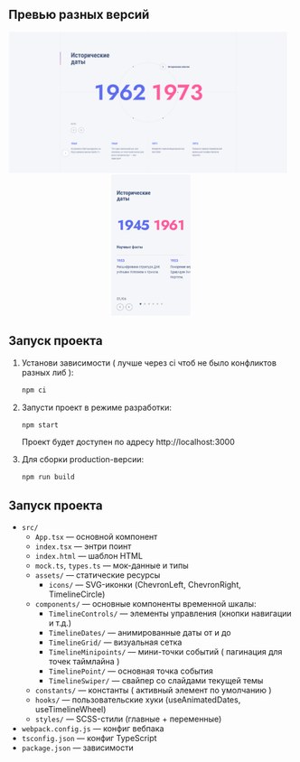 ## Превью разных версий

<p align="center">
  <img src="src/assets/preview.png" alt="Preview" height="250px" style="display:inline-block; margin-right: 10px;"/>
  <img src="src/assets/preview-mobile.png" alt="Preview Mobile" height="250px" style="display:inline-block;"/>
</p>

## Запуск проекта

1. Установи зависимости ( лучше через ci чтоб не было конфликтов разных либ ):
     ```bash
     npm ci
     ```
2. Запусти проект в режиме разработки:

     ```bash
     npm start
     ```

     Проект будет доступен по адресу http://localhost:3000

3. Для сборки production-версии:
     ```bash
     npm run build
     ```

## Запуск проекта

-    `src/`
     -    `App.tsx` — основной компонент
     -    `index.tsx` — энтри поинт
     -    `index.html` — шаблон HTML
     -    `mock.ts`, `types.ts` — мок-данные и типы
     -    `assets/` — статические ресурсы
          -    `icons/` — SVG-иконки (ChevronLeft, ChevronRight, TimelineCircle)
     -    `components/` — основные компоненты временной шкалы:
          -    `TimelineControls/` — элементы управления (кнопки навигации и т.д.)
          -    `TimelineDates/` — анимированные даты от и до
          -    `TimelineGrid/` — визуальная сетка
          -    `TimelineMinipoints/` — мини-точки событий ( пагинация для точек таймлайна )
          -    `TimelinePoint/` — основная точка события
          -    `TimelineSwiper/` — свайпер со слайдами текущей темы
     -    `constants/` — константы ( активный элемент по умолчанию )
     -    `hooks/` — пользовательские хуки (useAnimatedDates, useTimelineWheel)
     -    `styles/` — SCSS-стили (главные + переменные)
-    `webpack.config.js` — конфиг вебпака
-    `tsconfig.json` — конфиг TypeScript
-    `package.json` — зависимости
